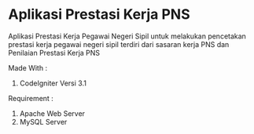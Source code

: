 # Aplikasi Prestasi Kerja PNS
Aplikasi Prestasi Kerja Pegawai Negeri Sipil untuk melakukan pencetakan prestasi kerja pegawai negeri sipil terdiri dari sasaran kerja PNS dan Penilaian Prestasi Kerja PNS

Made With :
1. CodeIgniter Versi 3.1

Requirement :
1. Apache Web Server
2. MySQL Server
